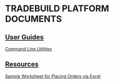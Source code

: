# TRADEBUILD PLATFORM DOCUMENTS

## [User Guides](/UserGuides)

[Command Line Utilities](/UserGuides/CommandLineUtilities)


## [Resources](/Resources)

[Sample Worksheet for Placing Orders via Excel](/Resources/SampleWorksheetForPlacingOrdersViaExcel)